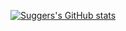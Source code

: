 [![Suggers's GitHub stats](https://github-readme-stats.vercel.app/api?username=sugger25e)](https://github.com/anuraghazra/github-readme-stats)
